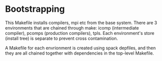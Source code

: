 # Bootstrapping

This Makefile installs compilers, mpi etc from the base system.
There are 3 environments that are chained through make: icomp (intermediate compiler), pcomps (production compilers), tpls.
Each environment's store (install tree) is separate to prevent cross contamination.

A Makefile for each envrionment is created using spack depfiles, and then they are all chained together with dependencies in the top-level Makefile.
